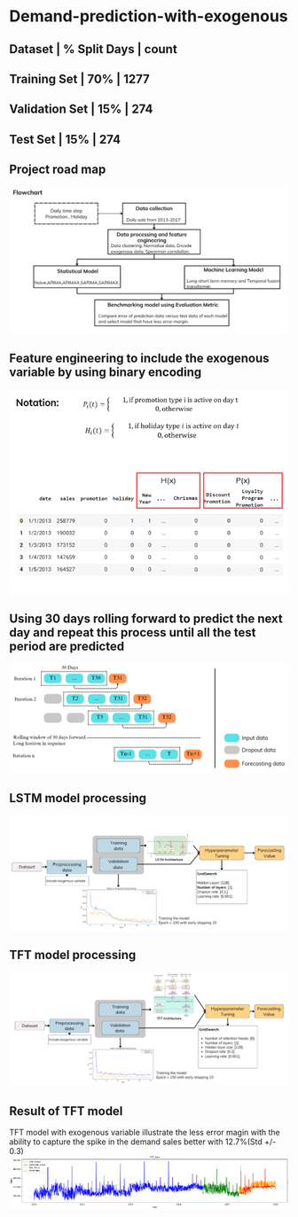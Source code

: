 # Demand-prediction-with-exogenous
Dataset        |   % Split Days |   count 
------------------------------------------
Training Set   |       70%      |   1277 
-
Validation Set |       15%      |   274 
-
Test Set       |       15%      |   274
-
## Project road map
![1](https://github.com/Sunghork/Demand-prediction-for-fmcg-sale-with-exogenous/blob/main/Report/image.png)

## Feature engineering to include the exogenous variable by using binary encoding
![1](https://github.com/Sunghork/Demand-prediction-for-fmcg-sale-with-exogenous/blob/main/Report/image-1.png)

## Using 30 days rolling forward to predict the next day and repeat this process until all the test period are predicted
![1](https://github.com/Sunghork/Demand-prediction-for-fmcg-sale-with-exogenous/blob/main/Report/image-2.png)

## LSTM model processing
![1](https://github.com/Sunghork/Demand-prediction-for-fmcg-sale-with-exogenous/blob/main/Report/image-3.png)

## TFT model processing
![1](https://github.com/Sunghork/Demand-prediction-for-fmcg-sale-with-exogenous/blob/main/Report/image-4.png)

## Result of TFT model
TFT model with exogenous variable illustrate the less error magin with the ability to capture the spike in the demand sales better with 12.7%(Std +/- 0.3)
![1](https://github.com/Sunghork/Demand-prediction-for-fmcg-sale-with-exogenous/blob/main/Report/image-5.png)
